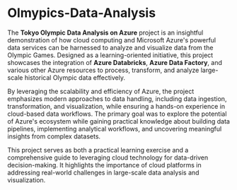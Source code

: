 # Olmypics-Data-Analysis
The **Tokyo Olympic Data Analysis on Azure** project is an insightful demonstration of how cloud computing and Microsoft Azure's powerful data services can be harnessed to analyze and visualize data from the Olympic Games. Designed as a learning-oriented initiative, this project showcases the integration of **Azure Databricks**, **Azure Data Factory**, and various other Azure resources to process, transform, and analyze large-scale historical Olympic data effectively.

By leveraging the scalability and efficiency of Azure, the project emphasizes modern approaches to data handling, including data ingestion, transformation, and visualization, while ensuring a hands-on experience in cloud-based data workflows. The primary goal was to explore the potential of Azure's ecosystem while gaining practical knowledge about building data pipelines, implementing analytical workflows, and uncovering meaningful insights from complex datasets.

This project serves as both a practical learning exercise and a comprehensive guide to leveraging cloud technology for data-driven decision-making. It highlights the importance of cloud platforms in addressing real-world challenges in large-scale data analysis and visualization.
